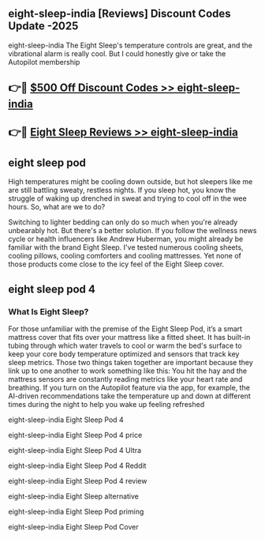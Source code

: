 ## eight-sleep-india [Reviews​] Discount Codes Update -2025

eight-sleep-india The Eight Sleep's temperature controls are great, and the vibrational alarm is really cool. But I could honestly give or take the Autopilot membership

## 👉🔴 [$500 Off Discount Codes >> eight-sleep-india](http://download.freeplayer.one?title=eight-sleep-india&ref=18-ES)

## 👉🔴 [Eight Sleep Reviews >> eight-sleep-india](http://download.freeplayer.one?title=eight-sleep-india&ref=18-ES)

## eight sleep pod

High temperatures might be cooling down outside, but hot sleepers like me are still battling sweaty, restless nights. If you sleep hot, you know the struggle of waking up drenched in sweat and trying to cool off in the wee hours. So, what are we to do?

Switching to lighter bedding can only do so much when you're already unbearably hot. But there's a better solution. If you follow the wellness news cycle or health influencers like Andrew Huberman, you might already be familiar with the brand Eight Sleep. I've tested numerous cooling sheets, cooling pillows, cooling comforters and cooling mattresses. Yet none of those products come close to the icy feel of the Eight Sleep cover.

## eight sleep pod 4

### What Is Eight Sleep?

For those unfamiliar with the premise of the Eight Sleep Pod, it’s a smart mattress cover that fits over your mattress like a fitted sheet. It has built-in tubing through which water travels to cool or warm the bed's surface to keep your core body temperature optimized and sensors that track key sleep metrics. Those two things taken together are important because they link up to one another to work something like this: You hit the hay and the mattress sensors are constantly reading metrics like your heart rate and breathing. If you turn on the Autopilot feature via the app, for example, the AI-driven recommendations take the temperature up and down at different times during the night to help you wake up feeling refreshed

eight-sleep-india Eight Sleep Pod 4

eight-sleep-india Eight Sleep Pod 4 price

eight-sleep-india Eight Sleep Pod 4 Ultra

eight-sleep-india Eight Sleep Pod 4 Reddit

eight-sleep-india Eight Sleep Pod 4 review

eight-sleep-india Eight Sleep alternative

eight-sleep-india Eight Sleep Pod priming

eight-sleep-india Eight Sleep Pod Cover